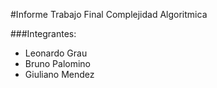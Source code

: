 #Informe Trabajo Final Complejidad Algoritmica

###Integrantes:
* Leonardo Grau
* Bruno Palomino
* Giuliano Mendez

